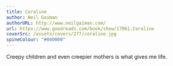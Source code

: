 ```yaml
---
title: Coraline
author: Neil Gaiman
authorURL: http://www.neilgaiman.com/
url: https://www.goodreads.com/book/show/17061.Coraline
coverSrc: /assets/covers/277/coraline.jpg
spineColour: "#040000"
---
```



Creepy children and even creepier mothers is what gives me life.

